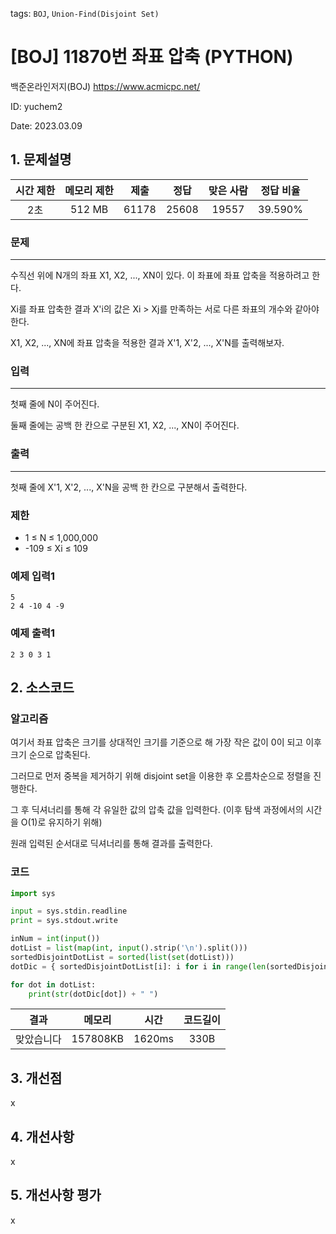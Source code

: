 tags: `BOJ`, `Union-Find(Disjoint Set)`
# [BOJ] 11870번 좌표 압축 (PYTHON)
백준온라인저지(BOJ) https://www.acmicpc.net/

ID: yuchem2

Date: 2023.03.09

## 1. 문제설명
| 시간 제한 | 메모리 제한 | 제출  | 정답 | 맞은 사람 | 정답 비율 |
| :---: | :---: | :---: | :---: | :---: | :---: |
|  2초  |  512 MB | 61178 | 25608 | 19557 | 39.590%  |

### 문제
---
수직선 위에 N개의 좌표 X1, X2, ..., XN이 있다. 이 좌표에 좌표 압축을 적용하려고 한다.

Xi를 좌표 압축한 결과 X'i의 값은 Xi > Xj를 만족하는 서로 다른 좌표의 개수와 같아야 한다.

X1, X2, ..., XN에 좌표 압축을 적용한 결과 X'1, X'2, ..., X'N를 출력해보자.

### 입력
---
첫째 줄에 N이 주어진다.

둘째 줄에는 공백 한 칸으로 구분된 X1, X2, ..., XN이 주어진다.

### 출력
---
첫째 줄에 X'1, X'2, ..., X'N을 공백 한 칸으로 구분해서 출력한다.

### 제한
+ 1 ≤ N ≤ 1,000,000
+ -109 ≤ Xi ≤ 109

### 예제 입력1
```
5
2 4 -10 4 -9
```

### 예제 출력1
```
2 3 0 3 1
```

## 2. 소스코드

### 알고리즘
여기서 좌표 압축은 크기를 상대적인 크기를 기준으로 해 가장 작은 값이 0이 되고 이후 크기 순으로 압축된다. 

그러므로 먼저 중복을 제거하기 위해 disjoint set을 이용한 후 오름차순으로 정렬을 진행한다. 

그 후 딕셔너리를 통해 각 유일한 값의 압축 값을 입력한다. (이후 탐색 과정에서의 시간을 O(1)로 유지하기 위해)

원래 입력된 순서대로 딕셔너리를 통해 결과를 출력한다. 


### 코드
```Python
import sys

input = sys.stdin.readline
print = sys.stdout.write

inNum = int(input())
dotList = list(map(int, input().strip('\n').split()))
sortedDisjointDotList = sorted(list(set(dotList)))
dotDic = { sortedDisjointDotList[i]: i for i in range(len(sortedDisjointDotList)) }

for dot in dotList:
    print(str(dotDic[dot]) + " ")
```

| 결과 | 메모리 | 시간 | 코드길이 |
|:---:|:-----: | :---: | :----: |
| 맞았습니다 | 157808KB | 1620ms | 330B |

## 3. 개선점
x

## 4. 개선사항
x
## 5. 개선사항 평가
x
